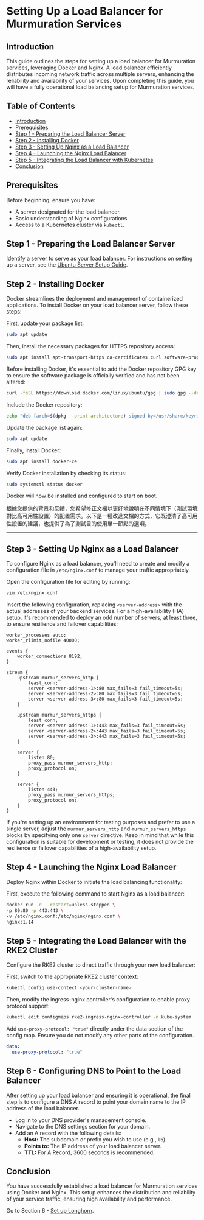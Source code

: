 # Setting Up a Load Balancer for Murmuration Services

## Introduction

This guide outlines the steps for setting up a load balancer for Murmuration services, leveraging Docker and Nginx. A load balancer efficiently distributes incoming network traffic across multiple servers, enhancing the reliability and availability of your services. Upon completing this guide, you will have a fully operational load balancing setup for Murmuration services.

## Table of Contents

- [Introduction](#introduction)
- [Prerequisites](#prerequisites)
- [Step 1 - Preparing the Load Balancer Server](#step-1---preparing-the-load-balancer-server)
- [Step 2 - Installing Docker](#step-2---installing-docker)
- [Step 3 - Setting Up Nginx as a Load Balancer](#step-3---setting-up-nginx-as-a-load-balancer)
- [Step 4 - Launching the Nginx Load Balancer](#step-4---launching-the-nginx-load-balancer)
- [Step 5 - Integrating the Load Balancer with Kubernetes](#step-5---integrating-the-load-balancer-with-kubernetes)
- [Conclusion](#conclusion)

## Prerequisites

Before beginning, ensure you have:

- A server designated for the load balancer.
- Basic understanding of Nginx configurations.
- Access to a Kubernetes cluster via `kubectl`.

## Step 1 - Preparing the Load Balancer Server

Identify a server to serve as your load balancer. For instructions on setting up a server, see the [Ubuntu Server Setup Guide](../01-setup-ubuntu/README.md).

## Step 2 - Installing Docker

Docker streamlines the deployment and management of containerized applications. To install Docker on your load balancer server, follow these steps:

First, update your package list:

```bash
sudo apt update
```

Then, install the necessary packages for HTTPS repository access:

```bash
sudo apt install apt-transport-https ca-certificates curl software-properties-common
```

Before installing Docker, it's essential to add the Docker repository GPG key to ensure the software package is officially verified and has not been altered:

```bash
curl -fsSL https://download.docker.com/linux/ubuntu/gpg | sudo gpg --dearmor -o /usr/share/keyrings/docker-archive-keyring.gpg
```

Include the Docker repository:

```bash
echo "deb [arch=$(dpkg --print-architecture) signed-by=/usr/share/keyrings/docker-archive-keyring.gpg] https://download.docker.com/linux/ubuntu $(lsb_release -cs) stable" | sudo tee /etc/apt/sources.list.d/docker.list > /dev/null
```

Update the package list again:

```bash
sudo apt update
```

Finally, install Docker:

```bash
sudo apt install docker-ce
```

Verify Docker installation by checking its status:

```bash
sudo systemctl status docker
```

Docker will now be installed and configured to start on boot.

根據您提供的背景和反饋，您希望修正文檔以更好地說明在不同情境下（測試環境對比高可用性設置）的配置需求。以下是一種改進文檔的方式，它既澄清了高可用性設置的建議，也提供了為了測試目的使用單一節點的選項。

---

## Step 3 - Setting Up Nginx as a Load Balancer

To configure Nginx as a load balancer, you'll need to create and modify a configuration file in `/etc/nginx.conf` to manage your traffic appropriately.

Open the configuration file for editing by running:

```bash
vim /etc/nginx.conf
```

Insert the following configuration, replacing `<server-address>` with the actual addresses of your backend services. For a high-availability (HA) setup, it's recommended to deploy an odd number of servers, at least three, to ensure resilience and failover capabilities:

```nginx
worker_processes auto;
worker_rlimit_nofile 40000;

events {
    worker_connections 8192;
}

stream {
    upstream murmur_servers_http {
        least_conn;
        server <server-address-1>:80 max_fails=3 fail_timeout=5s;
        server <server-address-2>:80 max_fails=3 fail_timeout=5s;
        server <server-address-3>:80 max_fails=3 fail_timeout=5s;
    }

    upstream murmur_servers_https {
        least_conn;
        server <server-address-1>:443 max_fails=3 fail_timeout=5s;
        server <server-address-2>:443 max_fails=3 fail_timeout=5s;
        server <server-address-3>:443 max_fails=3 fail_timeout=5s;
    }

    server {
        listen 80;
        proxy_pass murmur_servers_http;
        proxy_protocol on;
    }

    server {
        listen 443;
        proxy_pass murmur_servers_https;
        proxy_protocol on;
    }
}
```

If you're setting up an environment for testing purposes and prefer to use a single server, adjust the `murmur_servers_http` and `murmur_servers_https` blocks by specifying only one `server` directive. Keep in mind that while this configuration is suitable for development or testing, it does not provide the resilience or failover capabilities of a high-availability setup.

## Step 4 - Launching the Nginx Load Balancer

Deploy Nginx within Docker to initiate the load balancing functionality:

First, execute the following command to start Nginx as a load balancer:

```bash
docker run -d --restart=unless-stopped \
-p 80:80 -p 443:443 \
-v /etc/nginx.conf:/etc/nginx/nginx.conf \
nginx:1.14
```

## Step 5 - Integrating the Load Balancer with the RKE2 Cluster

Configure the RKE2 cluster to direct traffic through your new load balancer:

First, switch to the appropriate RKE2 cluster context:

```bash
kubectl config use-context <your-cluster-name>
```

Then, modify the ingress-nginx controller's configuration to enable proxy protocol support:

```bash
kubectl edit configmaps rke2-ingress-nginx-controller -n kube-system
```

Add `use-proxy-protocol: "true"` directly under the data section of the config map. Ensure you do not modify any other parts of the configuration.

```yaml
data:
  use-proxy-protocol: "true"
```

## Step 6 - Configuring DNS to Point to the Load Balancer

After setting up your load balancer and ensuring it is operational, the final step is to configure a DNS A record to point your domain name to the IP address of the load balancer.

- Log in to your DNS provider's management console.
- Navigate to the DNS settings section for your domain.
- Add an A record with the following details:
  - **Host:** The subdomain or prefix you wish to use (e.g., `lb`).
  - **Points to:** The IP address of your load balancer server.
  - **TTL:** For A Record, 3600 seconds is recommended.

## Conclusion

You have successfully established a load balancer for Murmuration services using Docker and Nginx. This setup enhances the distribution and reliability of your service traffic, ensuring high availability and performance.

Go to Section 6 - [Set up Longhorn](../06-setup-longhorn/README.md).
